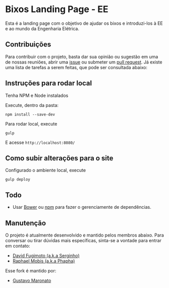 # Bixos Landing Page - EE

Esta é a landing page com o objetivo de ajudar os bixos e introduzi-los à EE
e ao mundo da Engenharia Elétrica.

## Contribuições

Para contribuir com o projeto, basta dar sua opinião ou sugestão em uma de nossas
reuniões, abrir uma [issue](https://github.com/AAACEC/bixos-landing-page/issues)
ou submeter um [pull request](https://github.com/AAACEC/bixos-landing-page/pulls).
Já existe uma lista de tarefas a serem feitas, que pode ser consultada abaixo:

## Instruções para rodar local

Tenha NPM e Node instalados

Execute, dentro da pasta:

`npm install --save-dev`

Para rodar local, execute

`gulp`

E acesse `http://localhost:8080/`

## Como subir alterações para o site

Configurado o ambiente local, execute

`gulp deploy`

## Todo

- Usar [Bower](http://bower.io/) ou [npm](https://www.npmjs.com/) para fazer o
  gerenciamente de dependências.

## Manutenção

O projeto é atualmente desenvolvido e mantido pelos membros abaixo. Para conversar
ou tirar dúvidas mais específicas, sinta-se a vontade para entrar em contato:

- [David Fugimoto (a.k.a Serginho)](https://github.com/dsfugimoto)
- [Raphael Mobis (a.k.a Phapha)](https://github.com/rmobis)

Esse fork é mantido por:

- [Gustavo Maronato](https://github.com/Maronato)
